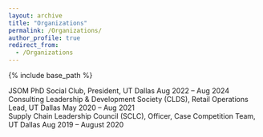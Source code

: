 ```yaml
---
layout: archive
title: "Organizations"
permalink: /Organizations/
author_profile: true
redirect_from:
  - /Organizations
---
```


{% include base_path %}

JSOM PhD Social Club, President, UT Dallas                                              Aug 2022 – Aug 2024                                                                        
Consulting Leadership & Development Society (CLDS), Retail Operations Lead, UT Dallas   May 2020 – Aug 2021                  
Supply Chain Leadership Council (SCLC), Officer, Case Competition Team, UT Dallas       Aug 2019 – August 2020                  




